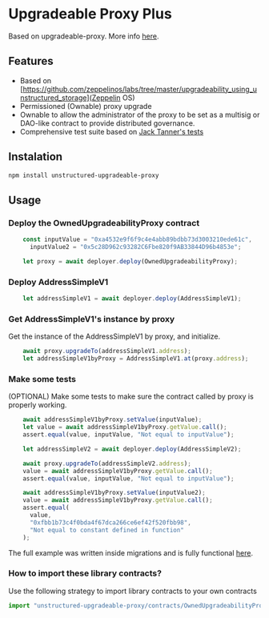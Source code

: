 # Upgradeable Proxy Plus
Based on upgradeable-proxy. More info [here](https://github.com/CCEG-Blockchain-UN-Lab/upgradeable-proxy).

## Features

- Based on [https://github.com/zeppelinos/labs/tree/master/upgradeability_using_unstructured_storage](Zeppelin OS)
- Permissioned (Ownable) proxy upgrade
- Ownable to allow the administrator of the proxy to be set as a multisig or DAO-like contract to provide distributed governance.     
- Comprehensive test suite based on [Jack Tanner's tests](https://github.com/jackandtheblockstalk/upgradeable-proxy)

## Instalation
```bash
npm install unstructured-upgradeable-proxy
```

## Usage

### Deploy the OwnedUpgradeabilityProxy contract
```javascript
    const inputValue = "0xa4532e9f6f9c4e4abb89bdbb73d3003210ede61c",
      inputValue2 = "0x5c28D962c93282C6Fbe820f9AB33844D96b4853e";

    let proxy = await deployer.deploy(OwnedUpgradeabilityProxy);
```    

### Deploy AddressSimpleV1
```javascript
    let addressSimpleV1 = await deployer.deploy(AddressSimpleV1);
```

### Get AddressSimpleV1's instance by proxy
Get the instance of the AddressSimpleV1 by proxy, and initialize.
```javascript
    await proxy.upgradeTo(addressSimpleV1.address);
    let addressSimpleV1byProxy = AddressSimpleV1.at(proxy.address);
```

### Make some tests
(OPTIONAL) Make some tests to make sure the contract called by proxy is properly working.
```javascript
    await addressSimpleV1byProxy.setValue(inputValue);
    let value = await addressSimpleV1byProxy.getValue.call();
    assert.equal(value, inputValue, "Not equal to inputValue");

    let addressSimpleV2 = await deployer.deploy(AddressSimpleV2);

    await proxy.upgradeTo(addressSimpleV2.address);
    value = await addressSimpleV1byProxy.getValue.call();
    assert.equal(value, inputValue, "Not equal to inputValue");

    await addressSimpleV1byProxy.setValue(inputValue2);
    value = await addressSimpleV1byProxy.getValue.call();
    assert.equal(
      value,
      "0xfbb1b73c4f0bda4f67dca266ce6ef42f520fbb98",
      "Not equal to constant defined in function"
    );
```

The full example was written inside migrations and is fully functional [here](https://github.com/CCEG-Blockchain-UN-Lab/upgradeable-proxy-plus/blob/unstructured_storage/migrations/2_deploy_contracts.js).

### How to import these library contracts?
Use the following strategy to import library contracts to your own contracts
```javascript
import "unstructured-upgradeable-proxy/contracts/OwnedUpgradeabilityProxy.sol";
```
